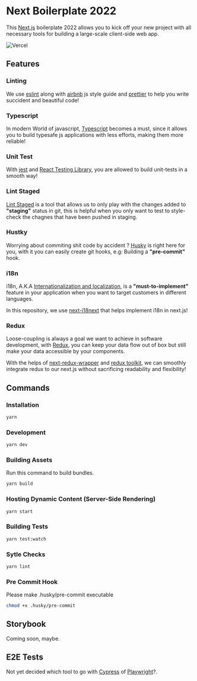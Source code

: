 # Next Boilerplate 2022

This [Next.js](https://nextjs.org/) boilerplate 2022 allows you to kick off your new project with all necessary tools for building a large-scale client-side web app.

![Vercel](https://vercelbadge.vercel.app/api/DumDumGeniuss/dumdum-next-boilerplate-2022)

## Features

### Linting

We use [eslint](https://eslint.org/) along with [airbnb](https://github.com/airbnb/javascript) js style guide and [prettier](https://prettier.io/) to help you write succident and beautiful code!

### Typescript

In modern World of javascript, [Typescript](https://www.typescriptlang.org/) becomes a must, since it allows you to build typesafe js applications with less efforts, making them more reliable!

### Unit Test

With [jest](https://jestjs.io/) and [React Testing Library](https://testing-library.com/docs/react-testing-library/intro/), you are allowed to build unit-tests in a smooth way!

### Lint Staged

[Lint Staged](https://github.com/okonet/lint-staged) is a tool that allows us to only play with the changes added to **"staging"** status in git, this is helpful when you only want to test to style-check the chagnes that have been pushed in staging.

### Hustky

Worrying about commiting shit code by accident ? [Husky](https://typicode.github.io/husky/#/) is right here for you, with it you can easily create git hooks, e.g: Building a **"pre-commit"** hook.

### i18n

i18n, A.K.A [Internationalization and localization](https://en.wikipedia.org/wiki/Internationalization_and_localization), is a **"must-to-implement"** feature in your application when you want to target customers in different languages.

In this repository, we use [next-i18next](https://github.com/isaachinman/next-i18next) that helps implement i18n in next.js!

### Redux

Loose-coupling is always a goal we want to achieve in software development, with [Redux](https://redux.js.org/), you can keep your data flow out of box but still make your data accessible by your components.

With the helps of [next-redux-wrapper](https://github.com/kirill-konshin/next-redux-wrapper) and [redux toolkit](https://redux-toolkit.js.org/), we can smoothly integrate redux to our next.js without sacrificing readability and flexibility!

## Commands

### Installation

```bash
yarn
```

### Development

```bash
yarn dev
```

### Building Assets

Run this command to build bundles.

```bash
yarn build
```

### Hosting Dynamic Content (Server-Side Rendering)

```bash
yarn start
```

### Building Tests

```bash
yarn test:watch
```

### Sytle Checks

```bash
yarn lint
```

### Pre Commit Hook

Please make .husky/pre-commit executable

```bash
chmod +x .husky/pre-commit
```

## Storybook

Coming soon, maybe.

## E2E Tests

Not yet decided which tool to go with [Cypress](https://www.cypress.io/) of [Playwright](https://playwright.dev/)?.
